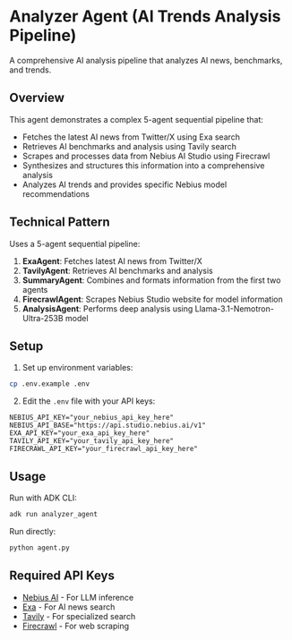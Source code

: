 # Analyzer Agent (AI Trends Analysis Pipeline)

A comprehensive AI analysis pipeline that analyzes AI news, benchmarks, and trends.

## Overview

This agent demonstrates a complex 5-agent sequential pipeline that:
- Fetches the latest AI news from Twitter/X using Exa search
- Retrieves AI benchmarks and analysis using Tavily search
- Scrapes and processes data from Nebius AI Studio using Firecrawl
- Synthesizes and structures this information into a comprehensive analysis
- Analyzes AI trends and provides specific Nebius model recommendations

## Technical Pattern

Uses a 5-agent sequential pipeline:
1. **ExaAgent**: Fetches latest AI news from Twitter/X
2. **TavilyAgent**: Retrieves AI benchmarks and analysis
3. **SummaryAgent**: Combines and formats information from the first two agents
4. **FirecrawlAgent**: Scrapes Nebius Studio website for model information
5. **AnalysisAgent**: Performs deep analysis using Llama-3.1-Nemotron-Ultra-253B model

## Setup

1. Set up environment variables:
```bash
cp .env.example .env
```

2. Edit the `.env` file with your API keys:
```
NEBIUS_API_KEY="your_nebius_api_key_here"
NEBIUS_API_BASE="https://api.studio.nebius.ai/v1"
EXA_API_KEY="your_exa_api_key_here"
TAVILY_API_KEY="your_tavily_api_key_here"
FIRECRAWL_API_KEY="your_firecrawl_api_key_here"
```

## Usage

Run with ADK CLI:
```bash
adk run analyzer_agent
```

Run directly:
```bash
python agent.py
```

## Required API Keys

- [Nebius AI](https://dub.sh/AIStudio) - For LLM inference
- [Exa](https://exa.ai/) - For AI news search
- [Tavily](https://tavily.com/) - For specialized search
- [Firecrawl](https://firecrawl.dev/) - For web scraping 